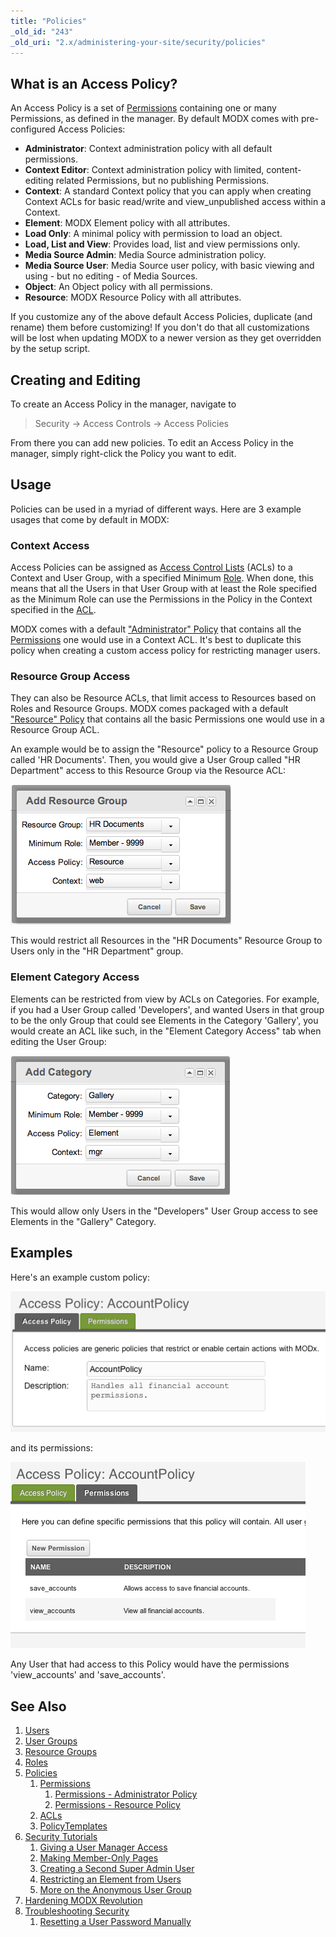 ```yaml
---
title: "Policies"
_old_id: "243"
_old_uri: "2.x/administering-your-site/security/policies"
---
```


## What is an Access Policy?

 An Access Policy is a set of [Permissions](building-sites/client-proofing/security/policies/permissions "Permissions") containing one or many Permissions, as defined in the manager. By default MODX comes with pre-configured Access Policies:

- **Administrator**: Context administration policy with all default permissions.
- **Context Editor**: Context administration policy with limited, content-editing related Permissions, but no publishing Permissions.
- **Context**: A standard Context policy that you can apply when creating Context ACLs for basic read/write and view\_unpublished access within a Context.
- **Element**: MODX Element policy with all attributes.
- **Load Only**: A minimal policy with permission to load an object.
- **Load, List and View**: Provides load, list and view permissions only.
- **Media Source Admin**: Media Source administration policy.
- **Media Source User**: Media Source user policy, with basic viewing and using - but no editing - of Media Sources.
- **Object**: An Object policy with all permissions.
- **Resource**: MODX Resource Policy with all attributes.

 If you customize any of the above default Access Policies, duplicate (and rename) them before customizing! If you don't do that all customizations will be lost when updating MODX to a newer version as they get overridden by the setup script.

## Creating and Editing

 To create an Access Policy in the manager, navigate to

> Security -> Access Controls -> Access Policies

 From there you can add new policies. To edit an Access Policy in the manager, simply right-click the Policy you want to edit.

## Usage

 Policies can be used in a myriad of different ways. Here are 3 example usages that come by default in MODX:

### Context Access

 Access Policies can be assigned as [Access Control Lists](building-sites/client-proofing/security/policies/acls "ACLs") (ACLs) to a Context and User Group, with a specified Minimum [Role](building-sites/client-proofing/security/roles "Roles"). When done, this means that all the Users in that User Group with at least the Role specified as the Minimum Role can use the Permissions in the Policy in the Context specified in the [ACL](building-sites/client-proofing/security/policies/acls "ACLs").

 MODX comes with a default ["Administrator" Policy](building-sites/client-proofing/security/policies/permissions/administrator-policy "Permissions - Administrator Policy") that contains all the [Permissions](building-sites/client-proofing/security/policies/permissions "Permissions") one would use in a Context ACL. It's best to duplicate this policy when creating a custom access policy for restricting manager users.

### Resource Group Access

 They can also be Resource ACLs, that limit access to Resources based on Roles and Resource Groups. MODX comes packaged with a default ["Resource" Policy](building-sites/client-proofing/security/policies/permissions/resource-policy "Permissions - Resource Policy") that contains all the basic Permissions one would use in a Resource Group ACL.

 An example would be to assign the "Resource" policy to a Resource Group called 'HR Documents'. Then, you would give a User Group called "HR Department" access to this Resource Group via the Resource ACL:

 ![](acl-rg1.png)

 This would restrict all Resources in the "HR Documents" Resource Group to Users only in the "HR Department" group.

### Element Category Access

 Elements can be restricted from view by ACLs on Categories. For example, if you had a User Group called 'Developers', and wanted Users in that group to be the only Group that could see Elements in the Category 'Gallery', you would create an ACL like such, in the "Element Category Access" tab when editing the User Group:

 ![](acl-ecat1.png)

 This would allow only Users in the "Developers" User Group access to see Elements in the "Gallery" Category.

## Examples

 Here's an example custom policy:

 ![](policy1.png)

 and its permissions:

 ![](policy1-perm.png)

 Any User that had access to this Policy would have the permissions 'view\_accounts' and 'save\_accounts'.

## See Also

1. [Users](building-sites/client-proofing/security/users)
2. [User Groups](building-sites/client-proofing/security/user-groups)
3. [Resource Groups](building-sites/client-proofing/security/resource-groups)
4. [Roles](building-sites/client-proofing/security/roles)
5. [Policies](building-sites/client-proofing/security/policies)
   1. [Permissions](building-sites/client-proofing/security/policies/permissions)
      1. [Permissions - Administrator Policy](building-sites/client-proofing/security/policies/permissions/administrator-policy)
      2. [Permissions - Resource Policy](building-sites/client-proofing/security/policies/permissions/resource-policy)
   2. [ACLs](building-sites/client-proofing/security/policies/acls)
   3. [PolicyTemplates](building-sites/client-proofing/security/policies/policytemplates)
6. [Security Tutorials](building-sites/client-proofing/security/security-tutorials)
   1. [Giving a User Manager Access](building-sites/client-proofing/security/security-tutorials/giving-a-user-manager-access)
   2. [Making Member-Only Pages](building-sites/client-proofing/security/security-tutorials/making-member-only-pages)
   3. [Creating a Second Super Admin User](building-sites/client-proofing/security/security-tutorials/creating-a-second-super-admin-user)
   4. [Restricting an Element from Users](building-sites/client-proofing/security/security-tutorials/restricting-an-element-from-users)
   5. [More on the Anonymous User Group](building-sites/client-proofing/security/security-tutorials/more-on-the-anonymous-user-group)
7. [Hardening MODX Revolution](getting-started/maintenance/securing-modx)
8. [Troubleshooting Security](building-sites/client-proofing/security/troubleshooting-security)
   1. [Resetting a User Password Manually](building-sites/client-proofing/security/troubleshooting-security/resetting-a-user-password-manually)
